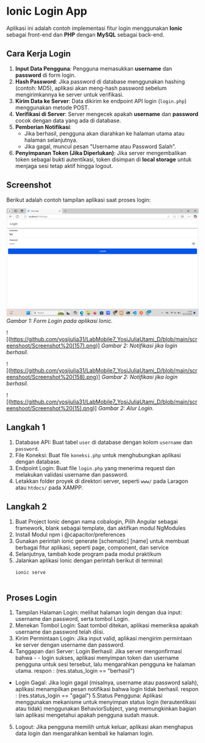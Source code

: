 # Ionic Login App

Aplikasi ini adalah contoh implementasi fitur login menggunakan **Ionic** sebagai front-end dan **PHP** dengan **MySQL** sebagai back-end.

## Cara Kerja Login

1. **Input Data Pengguna**: Pengguna memasukkan **username** dan **password** di form login.
2. **Hash Password**: Jika password di database menggunakan hashing (contoh: MD5), aplikasi akan meng-hash password sebelum mengirimkannya ke server untuk verifikasi.
3. **Kirim Data ke Server**: Data dikirim ke endpoint API login (`login.php`) menggunakan metode POST.
4. **Verifikasi di Server**: Server mengecek apakah **username** dan **password** cocok dengan data yang ada di database.
5. **Pemberian Notifikasi**:
   - Jika berhasil, pengguna akan diarahkan ke halaman utama atau halaman selanjutnya.
   - Jika gagal, muncul pesan "Username atau Password Salah".
6. **Penyimpanan Token (Jika Diperlukan)**: Jika server mengembalikan token sebagai bukti autentikasi, token disimpan di **local storage** untuk menjaga sesi tetap aktif hingga logout.

## Screenshot

Berikut adalah contoh tampilan aplikasi saat proses login:

![Screenshot(156](https://github.com/yosijulia31/LabMobile7_YosiJuliaUtami_D/blob/main/screenshoot/Screenshot%20(156).png)
*Gambar 1: Form Login pada aplikasi Ionic.*

![(https://github.com/yosijulia31/LabMobile7_YosiJuliaUtami_D/blob/main/screenshoot/Screenshot%20(157).png)]
*Gambar 2: Notifikasi jika login berhasil.*

![(https://github.com/yosijulia31/LabMobile7_YosiJuliaUtami_D/blob/main/screenshoot/Screenshot%20(158).png)]
*Gambar 2: Notifikasi jika login berhasil.*

![(https://github.com/yosijulia31/LabMobile7_YosiJuliaUtami_D/blob/main/screenshoot/Screenshot%20(15).png)]
*Gambar 2: Alur Login.*
## Langkah 1

1. Database API: Buat tabel `user` di database dengan kolom `username` dan `password`.
2. File Koneksi: Buat file `koneksi.php` untuk menghubungkan aplikasi dengan database.
3. Endpoint Login: Buat file `login.php` yang menerima request dan melakukan validasi username dan password.
4. Letakkan folder proyek di direktori server, seperti `www/` pada Laragon atau `htdocs/` pada XAMPP.

## Langkah 2

1. Buat Project Ionic dengan nama cobalogin, Pilih Angular sebagai framework, blank sebagai template, dan aktifkan modul NgModules
2. Install Modul npm i @capacitor/preferences
3. Gunakan perintah ionic generate [schematic] [name] untuk membuat berbagai fitur aplikasi, seperti page, component, dan service
4. Selanjutnya, tambah kode program pada modul praktikum
5. Jalankan aplikasi Ionic dengan perintah berikut di terminal:
   ```bash
   ionic serve
    
   
## Proses Login
1. Tampilan Halaman Login: melihat halaman login dengan dua input: username dan password, serta tombol Login.
2. Menekan Tombol Login: Saat tombol ditekan, aplikasi memeriksa apakah username dan password telah diisi.
3. Kirim Permintaan Login: Jika input valid, aplikasi mengirim permintaan ke server dengan username dan password.
4. Tanggapan dari Server: Login Berhasil: Jika server mengonfirmasi bahwa - - login sukses, aplikasi menyimpan token dan username pengguna untuk sesi 
tersebut, lalu mengarahkan pengguna ke halaman utama.
respon : (res.status_login == "berhasil")
- Login Gagal: Jika login gagal (misalnya, username atau password salah), aplikasi menampilkan pesan notifikasi bahwa login tidak berhasil.
respon : (res.status_login == "gagal")
5.Status Pengguna: Aplikasi menggunakan mekanisme untuk menyimpan status login (terautentikasi atau tidak) menggunakan BehaviorSubject, yang memungkinkan bagian lain aplikasi mengetahui apakah pengguna sudah masuk.
5. Logout:
Jika pengguna memilih untuk keluar, aplikasi akan menghapus data login dan mengarahkan kembali ke halaman login.



